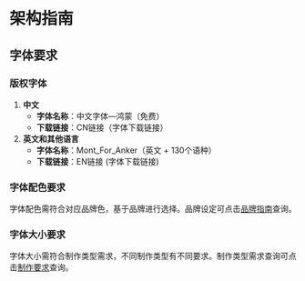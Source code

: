 # 架构指南
## 字体要求
### 版权字体
1. **中文**
    - **字体名称**：中文字体—鸿蒙（免费）
    - **下载链接**：CN链接（字体下载链接）
2. **英文和其他语言**
    - **字体名称**：Mont_For_Anker（英文 + 130个语种）
    - **下载链接**：EN链接 (字体下载链接)
### 字体配色要求
字体配色需符合对应品牌色，基于品牌进行选择。品牌设定可点击[品牌指南](此处应补充具体链接地址)查询。
### 字体大小要求
字体大小需符合制作类型需求，不同制作类型有不同要求。制作类型需求查询可点击[制作要求](此处应补充具体链接地址)查询。 
